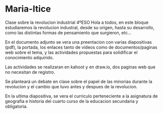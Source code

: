 # Maria-Itice
Clase sobre la revolucion industrial 4ºESO
Hola a todos, en este bloque estudiaremos la revolucion industral, desde su origen, hasta su desarrollo, como las distintas formas de pensamiento que surgieron, etc...

En el documento adjunto se vera una preentacion con varias diapositivas (pdf), la portada, los enlaces tanto de videos como de documentos/paginas web sobre el tema, y las actividades propuestas para solidificar el conocimiento adquirido.

Las actividades se realizaran en kahoot y en draw.io, dos paginas web que no necesitan de registro.

Se planteará un debate en clase sobre el papel de las minorias durante la revolucion y el cambio que tuvo antes y despues de la revolucion. 

En la ultima diapositiva, se vera el curriculo perteneciente a la asignatura de geografia e historia del cuarto curso de la educacion secundaria y obligatoria.
